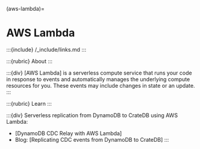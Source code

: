 (aws-lambda)=
# AWS Lambda

:::{include} /_include/links.md
:::

:::{rubric} About
:::

:::{div}
[AWS Lambda] is a serverless compute service that runs your code in response to
events and automatically manages the underlying compute resources for you. These
events may include changes in state or an update.
:::

:::{rubric} Learn
:::

:::{div}
Serverless replication from DynamoDB to CrateDB using AWS Lambda:
- [DynamoDB CDC Relay with AWS Lambda]
- Blog: [Replicating CDC events from DynamoDB to CrateDB]
:::
